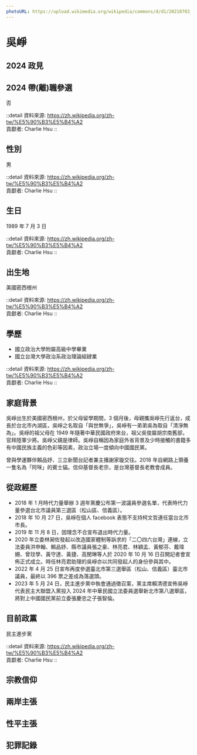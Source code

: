 ```yaml
---
photoURL: https://upload.wikimedia.org/wikipedia/commons/d/d1/20210703_%E5%90%B3%E5%B4%A2%E6%96%BC%E6%A6%9B%E5%B1%85.jpg
---
```


# 吳崢

## 2024 政見

## 2024 帶(離)職參選

否

::detail
資料來源: https://zh.wikipedia.org/zh-tw/%E5%90%B3%E5%B4%A2
<br>
貢獻者: Charlie Hsu
::

## 性別

男

::detail
資料來源: https://zh.wikipedia.org/zh-tw/%E5%90%B3%E5%B4%A2
<br>
貢獻者: Charlie Hsu
::

## 生日

1989 年 7 月 3 日

::detail
資料來源: https://zh.wikipedia.org/zh-tw/%E5%90%B3%E5%B4%A2
<br>
貢獻者: Charlie Hsu
::

## 出生地

美國密西根州

::detail
資料來源: https://zh.wikipedia.org/zh-tw/%E5%90%B3%E5%B4%A2
<br>
貢獻者: Charlie Hsu
::

## 學歷

- 國立政治大學附屬高級中學畢業
- 國立台灣大學政治系政治理論組肄業

::detail
資料來源: https://zh.wikipedia.org/zh-tw/%E5%90%B3%E5%B4%A2
<br>
貢獻者: Charlie Hsu
::

## 家庭背景

吳崢出生於美國密西根州，於父母留學期間，3 個月後，母親攜吳崢先行返台，成長於台北市內湖區，吳崢之名取自「與世無爭」，吳崢有一弟弟吳為取自「清淨無為」。吳崢的祖父母在 1949 年隨著中華民國政府來台，祖父吳俊屬胡宗南舊部，官拜陸軍少將。吳崢父親是律師。吳崢自稱因為家庭外省背景及少時接觸的書籍多有中國民族主義的色彩等因素，政治立場一度傾向中國國民黨。

曾與學運夥伴賴品妤、三立新聞台記者兼主播謝家璇交往。2018 年自網路上領養一隻名為「阿咪」的賓士貓。信仰基督長老宗，是台灣基督長老教會成員。

## 從政經歷

- 2018 年 1 月時代力量舉辦 3 週年黨慶公布第一波議員參選名單，代表時代力量參選台北市議員第三選區（松山區、信義區）。
- 2018 年 10 月 27 日，吳崢在個人 facebook 表態不支持柯文哲連任當台北市市長。
- 2019 年 11 月 8 日，因理念不合宣布退出時代力量。
- 2020 年立委林昶佐發起以改造國家體制等訴求的「二〇四六台灣」連線，立法委員洪申翰、賴品妤、縣市議員張之豪、林亮君、林穎孟、黃郁芬、戴瑋姍、曾玟學、黃守達、黃捷、高閔琳等人於 2020 年 10 月 16 日召開記者會宣佈正式成立。時任林亮君助理的吳崢亦以共同發起人的身份參與其中。
- 2022 年 4 月 25 日宣布再度參選臺北市第三選舉區（松山、信義區）臺北市議員，最終以 396 票之差成為落選頭。
- 2023 年 5 月 24 日，民主進步黨中執會通過徵召案，黨主席賴清德宣佈吳崢代表民主大聯盟入黨投入 2024 年中華民國立法委員選舉新北市第八選舉區，將對上中國國民黨前立委張慶忠之子張智倫。

## 目前政黨

民主進步黨

::detail
資料來源: https://zh.wikipedia.org/zh-tw/%E5%90%B3%E5%B4%A2
<br>
貢獻者: Charlie Hsu
::

## 宗教信仰

## 兩岸主張

## 性平主張

## 犯罪記錄
